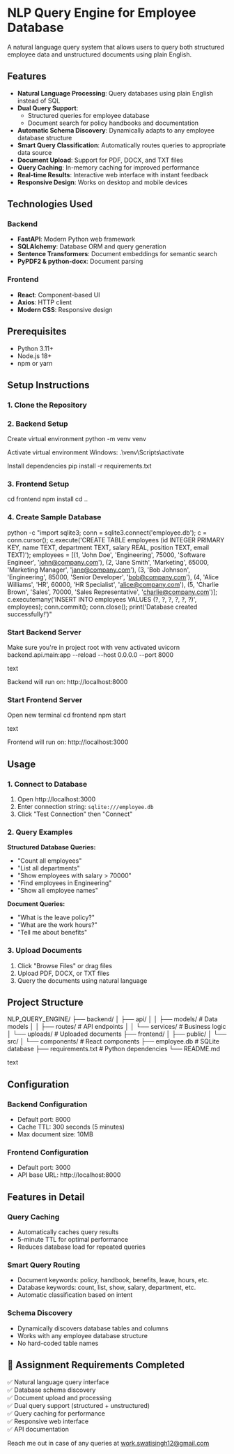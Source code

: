 # NLP Query Engine for Employee Database

A natural language query system that allows users to query both structured employee data and unstructured documents using plain English.

## Features

- **Natural Language Processing**: Query databases using plain English instead of SQL
- **Dual Query Support**: 
  - Structured queries for employee database
  - Document search for policy handbooks and documentation
- **Automatic Schema Discovery**: Dynamically adapts to any employee database structure
- **Smart Query Classification**: Automatically routes queries to appropriate data source
- **Document Upload**: Support for PDF, DOCX, and TXT files
- **Query Caching**: In-memory caching for improved performance
- **Real-time Results**: Interactive web interface with instant feedback
- **Responsive Design**: Works on desktop and mobile devices

##  Technologies Used

### Backend
- **FastAPI**: Modern Python web framework
- **SQLAlchemy**: Database ORM and query generation
- **Sentence Transformers**: Document embeddings for semantic search
- **PyPDF2 & python-docx**: Document parsing

### Frontend
- **React**: Component-based UI
- **Axios**: HTTP client
- **Modern CSS**: Responsive design

## Prerequisites

- Python 3.11+
- Node.js 18+
- npm or yarn

## Setup Instructions

### 1. Clone the Repository


### 2. Backend Setup

Create virtual environment
python -m venv venv

Activate virtual environment
Windows:
.\venv\Scripts\activate

Install dependencies
pip install -r requirements.txt


### 3. Frontend Setup

cd frontend
npm install
cd ..


### 4. Create Sample Database

python -c "import sqlite3; conn = sqlite3.connect('employee.db'); c = conn.cursor(); c.execute('CREATE TABLE employees (id INTEGER PRIMARY KEY, name TEXT, department TEXT, salary REAL, position TEXT, email TEXT)'); employees = [(1, 'John Doe', 'Engineering', 75000, 'Software Engineer', 'john@company.com'), (2, 'Jane Smith', 'Marketing', 65000, 'Marketing Manager', 'jane@company.com'), (3, 'Bob Johnson', 'Engineering', 85000, 'Senior Developer', 'bob@company.com'), (4, 'Alice Williams', 'HR', 60000, 'HR Specialist', 'alice@company.com'), (5, 'Charlie Brown', 'Sales', 70000, 'Sales Representative', 'charlie@company.com')]; c.executemany('INSERT INTO employees VALUES (?, ?, ?, ?, ?, ?)', employees); conn.commit(); conn.close(); print('Database created successfully!')"

### Start Backend Server

Make sure you're in project root with venv activated
uvicorn backend.api.main:app --reload --host 0.0.0.0 --port 8000

text

Backend will run on: http://localhost:8000

### Start Frontend Server

Open new terminal
cd frontend
npm start

text

Frontend will run on: http://localhost:3000

##  Usage


### 1. Connect to Database

1. Open http://localhost:3000
2. Enter connection string: `sqlite:///employee.db`
3. Click "Test Connection" then "Connect"

### 2. Query Examples

**Structured Database Queries:**
- "Count all employees"
- "List all departments"
- "Show employees with salary > 70000"
- "Find employees in Engineering"
- "Show all employee names"

**Document Queries:**
- "What is the leave policy?"
- "What are the work hours?"
- "Tell me about benefits"

### 3. Upload Documents

1. Click "Browse Files" or drag files
2. Upload PDF, DOCX, or TXT files
3. Query the documents using natural language

##  Project Structure

NLP_QUERY_ENGINE/
├── backend/
│ ├── api/
│ │ ├── models/ # Data models
│ │ ├── routes/ # API endpoints
│ │ └── services/ # Business logic
│ └── uploads/ # Uploaded documents
├── frontend/
│ ├── public/
│ └── src/
│ └── components/ # React components
├── employee.db # SQLite database
├── requirements.txt # Python dependencies
└── README.md

text

##  Configuration

### Backend Configuration
- Default port: 8000
- Cache TTL: 300 seconds (5 minutes)
- Max document size: 10MB

### Frontend Configuration
- Default port: 3000
- API base URL: http://localhost:8000

## Features in Detail

### Query Caching
- Automatically caches query results
- 5-minute TTL for optimal performance
- Reduces database load for repeated queries

### Smart Query Routing
- Document keywords: policy, handbook, benefits, leave, hours, etc.
- Database keywords: count, list, show, salary, department, etc.
- Automatic classification based on intent

### Schema Discovery
- Dynamically discovers database tables and columns
- Works with any employee database structure
- No hard-coded table names

## 📝 Assignment Requirements Completed

✅ Natural language query interface  
✅ Database schema discovery  
✅ Document upload and processing  
✅ Dual query support (structured + unstructured)  
✅ Query caching for performance  
✅ Responsive web interface  
✅ API documentation  

Reach me out in case of any queries at work.swatisingh12@gmail.com

